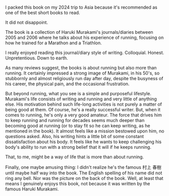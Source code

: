 <!-- what-i-talk-about-when-i-talk-about-running -->

I packed this book on my 2024 trip to Asia because it's recommended as one of the best short books to read.

It did not disappoint.

The book is a collection of Haruki Murakami's journals/diaries between 2005 and 2006 where he talks about his experience of running, focusing on how he trained for a Marathon and a Triathlon.

I really enjoyed reading this journal/diary style of writing. Colloquial. Honest. Unpretentious. Down to earth.

As many reviews suggest, the books is about running but also more than running.
It certainly impressed a strong image of Murakami, in his 50's, so stubbornly and almost religiously run day after day, despite the busyness of his career, the physical pain, and the occasional frustration.

But beyond running, what you see is a simple and purposeful lifestyle. 
Murakami's life consists of writing and running and very little of anything else. 
His motivation behind such life-long activities is not purely a matter of being good at them.
Of course, he's a really successful writer.
But, when it comes to running, he's only a very good amateur.
The force that drives him to keep running and running for decades seems much deeper than becoming good at running (or to stay fit so he can keep writing, as he mentioned in the book). 
It almost feels like a mission bestowed upon him, no questions asked.
Also, his writing hints a little bit of some constant dissatisfaction about his body.
It feels like he wants to keep challenging his body's ability to run with a strong belief that it will if he keeps running.

That, to me, might be a way of life that is more than about running.

Finally, one maybe amusing thing: I didn't realize he's the famous 村上 春樹 until maybe half way into the book.
The English spelling of his name did not ring any bell. Nor was the picture on the back of the book.
Well, at least that means I genuinely enjoys this book, not because it was written by the famous Haruki Murakami.
